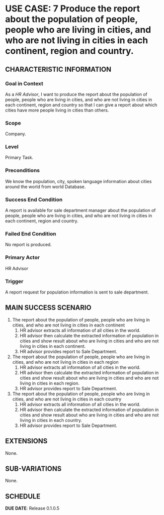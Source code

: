 # USE CASE: 7 Produce the report about the population of people, people who are living in cities, and who are not living in cities in each continent, region and country.

## CHARACTERISTIC INFORMATION

### Goal in Context

As a *HR Advisor*, I want to produce the report about the population of people, people who are living in cities, and who are not living in cities in each continent, region and country so that I can give a report about which cities have more people living in cities than others.
### Scope

Company.

### Level

Primary Task.

### Preconditions

We know the population, city, spoken language information about cities around the world from world Database.

### Success End Condition

A report is available for sale department manager about the population of people, people who are living in cities, and who are not living in cities in each continent, region and country.

### Failed End Condition

No report is produced.

### Primary Actor

HR Advisor

### Trigger

A report request for population information is sent to sale department.

## MAIN SUCCESS SCENARIO

1. The report about the population of people, people who are living in cities, and who are not living in cities in each continent
    1. HR advisor extracts all information of all cities in the world.
    2. HR advisor then calculate the extracted information of population in cities and show result about who are living in cities and who are not living in cities in each continent.
    3. HR advisor provides report to Sale Department.
2. The report about the population of people, people who are living in cities, and who are not living in cities in each region
   1. HR advisor extracts all information of all cities in the world.
   2. HR advisor then calculate the extracted information of population in cities and show result about who are living in cities and who are not living in cities in each region.
   3. HR advisor provides report to Sale Department.
3. The report about the population of people, people who are living in cities, and who are not living in cities in each country
   1. HR advisor extracts all information of all cities in the world.
   2. HR advisor then calculate the extracted information of population in cities and show result about who are living in cities and who are not living in cities in each country.
   3. HR advisor provides report to Sale Department.


## EXTENSIONS

None.

## SUB-VARIATIONS

None.

## SCHEDULE

**DUE DATE**: Release 0.1.0.5